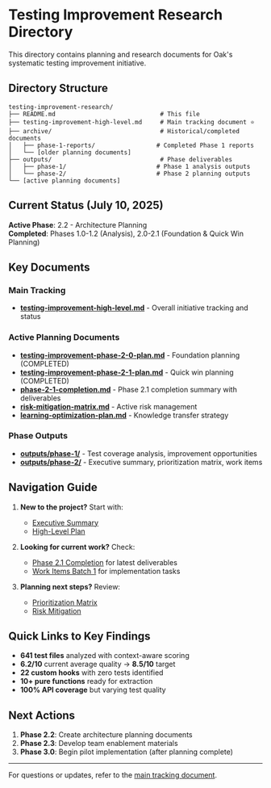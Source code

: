 # Testing Improvement Research Directory

This directory contains planning and research documents for Oak's systematic testing improvement initiative.

## Directory Structure

```
testing-improvement-research/
├── README.md                             # This file
├── testing-improvement-high-level.md     # Main tracking document ⭐
├── archive/                              # Historical/completed documents
│   ├── phase-1-reports/                 # Completed Phase 1 reports
│   └── [older planning documents]
├── outputs/                              # Phase deliverables
│   ├── phase-1/                         # Phase 1 analysis outputs
│   └── phase-2/                         # Phase 2 planning outputs
└── [active planning documents]
```

## Current Status (July 10, 2025)

**Active Phase**: 2.2 - Architecture Planning  
**Completed**: Phases 1.0-1.2 (Analysis), 2.0-2.1 (Foundation & Quick Win Planning)

## Key Documents

### Main Tracking
- **[testing-improvement-high-level.md](testing-improvement-high-level.md)** - Overall initiative tracking and status

### Active Planning Documents
- **[testing-improvement-phase-2-0-plan.md](testing-improvement-phase-2-0-plan.md)** - Foundation planning (COMPLETED)
- **[testing-improvement-phase-2-1-plan.md](testing-improvement-phase-2-1-plan.md)** - Quick win planning (COMPLETED)
- **[phase-2-1-completion.md](phase-2-1-completion.md)** - Phase 2.1 completion summary with deliverables
- **[risk-mitigation-matrix.md](risk-mitigation-matrix.md)** - Active risk management
- **[learning-optimization-plan.md](learning-optimization-plan.md)** - Knowledge transfer strategy

### Phase Outputs
- **[outputs/phase-1/](outputs/phase-1/)** - Test coverage analysis, improvement opportunities
- **[outputs/phase-2/](outputs/phase-2/)** - Executive summary, prioritization matrix, work items

## Navigation Guide

1. **New to the project?** Start with:
   - [Executive Summary](outputs/phase-2/01-executive-summary.md)
   - [High-Level Plan](testing-improvement-high-level.md)

2. **Looking for current work?** Check:
   - [Phase 2.1 Completion](phase-2-1-completion.md) for latest deliverables
   - [Work Items Batch 1](outputs/phase-2/03-work-items-batch-1.md) for implementation tasks

3. **Planning next steps?** Review:
   - [Prioritization Matrix](outputs/phase-2/02-improvement-prioritization-matrix.md)
   - [Risk Mitigation](risk-mitigation-matrix.md)

## Quick Links to Key Findings

- **641 test files** analyzed with context-aware scoring
- **6.2/10** current average quality → **8.5/10** target
- **22 custom hooks** with zero tests identified
- **10+ pure functions** ready for extraction
- **100% API coverage** but varying test quality

## Next Actions

1. **Phase 2.2**: Create architecture planning documents
2. **Phase 2.3**: Develop team enablement materials
3. **Phase 3.0**: Begin pilot implementation (after planning complete)

---

For questions or updates, refer to the [main tracking document](testing-improvement-high-level.md).